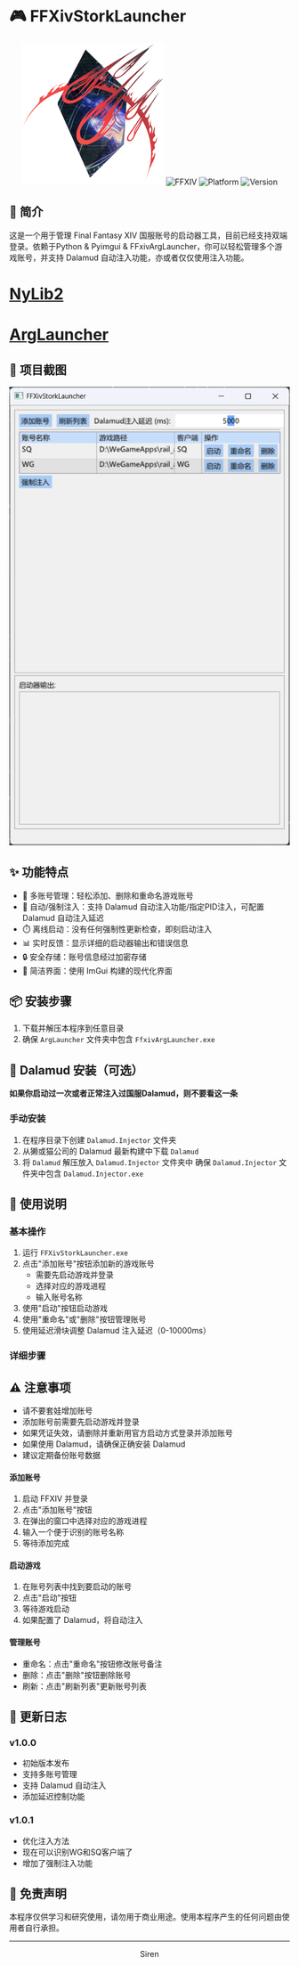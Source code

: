 # 🎮 FFXivStorkLauncher

<div align="center">

![LOGO](https://raw.githubusercontent.com/extrant/IMGSave/main/FFXivStorkLauncher/logo.png)
![FFXIV](https://img.shields.io/badge/FFXIV-国服-blue)
![Platform](https://img.shields.io/badge/Platform-Windows-lightgrey)
![Version](https://img.shields.io/badge/Version-1.0.1-green)

</div>

## 📝 简介

这是一个用于管理 Final Fantasy XIV 国服账号的启动器工具，目前已经支持双端登录。依赖于Python & Pyimgui & FFxivArgLauncher，你可以轻松管理多个游戏账号，并支持 Dalamud 自动注入功能，亦或者仅仅使用注入功能。

# [NyLib2](https://github.com/nyaoouo/NyLib2)
# [ArgLauncher](https://github.com/ottercorp/FfxivArgLauncher)

## 📸 项目截图

<div align="center">

![界面截图](https://raw.githubusercontent.com/extrant/IMGSave/main/FFXivStorkLauncher/项目截图.png)

</div>

## ✨ 功能特点

- 🎯 多账号管理：轻松添加、删除和重命名游戏账号
- 🔄 自动/强制注入：支持 Dalamud 自动注入功能/指定PID注入，可配置 Dalamud 自动注入延迟
- ⏱️ 离线启动：没有任何强制性更新检查，即刻启动注入
- 📊 实时反馈：显示详细的启动器输出和错误信息
- 🔒 安全存储：账号信息经过加密存储
- 🎨 简洁界面：使用 ImGui 构建的现代化界面

## 📦 安装步骤

1. 下载并解压本程序到任意目录
2. 确保 `ArgLauncher` 文件夹中包含 `FfxivArgLauncher.exe`

## 🔧 Dalamud 安装（可选）
**如果你启动过一次或者正常注入过国服Dalamud，则不要看这一条**
### 手动安装
1. 在程序目录下创建 `Dalamud.Injector` 文件夹
2. 从獭或猫公司的 Dalamud 最新构建中下载 `Dalamud`
3. 将 `Dalamud` 解压放入 `Dalamud.Injector` 文件夹中 确保 `Dalamud.Injector` 文件夹中包含 `Dalamud.Injector.exe`

## 📖 使用说明

### 基本操作

1. 运行 `FFXivStorkLauncher.exe`
2. 点击"添加账号"按钮添加新的游戏账号
   - 需要先启动游戏并登录
   - 选择对应的游戏进程
   - 输入账号名称
3. 使用"启动"按钮启动游戏
4. 使用"重命名"或"删除"按钮管理账号
5. 使用延迟滑块调整 Dalamud 注入延迟（0-10000ms）

### 详细步骤
## ⚠️ 注意事项

- 请不要套娃增加账号
- 添加账号前需要先启动游戏并登录
- 如果凭证失效，请删除并重新用官方启动方式登录并添加账号
- 如果使用 Dalamud，请确保正确安装 Dalamud
- 建议定期备份账号数据
#### 添加账号
1. 启动 FFXIV 并登录
2. 点击"添加账号"按钮
3. 在弹出的窗口中选择对应的游戏进程
4. 输入一个便于识别的账号名称
5. 等待添加完成

#### 启动游戏
1. 在账号列表中找到要启动的账号
2. 点击"启动"按钮
3. 等待游戏启动
4. 如果配置了 Dalamud，将自动注入

#### 管理账号
- 重命名：点击"重命名"按钮修改账号备注
- 删除：点击"删除"按钮删除账号
- 刷新：点击"刷新列表"更新账号列表




## 📝 更新日志

### v1.0.0
- 初始版本发布
- 支持多账号管理
- 支持 Dalamud 自动注入
- 添加延迟控制功能

### v1.0.1
- 优化注入方法
- 现在可以识别WG和SQ客户端了
- 增加了强制注入功能

## 📄 免责声明

本程序仅供学习和研究使用，请勿用于商业用途。使用本程序产生的任何问题由使用者自行承担。


---

<div align="center">
Siren
</div> 